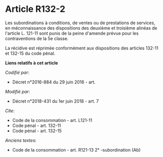 # Article R132-2

Les subordinations à conditions, de ventes ou de prestations de services, en méconnaissance des dispositions des deuxième et
troisième alinéas de l'article L. 121-11 sont punis de la peine d'amende prévue pour les contraventions de la 5e classe.

La récidive est réprimée conformément aux dispositions des articles 132-11 et 132-15 du code pénal.

**Liens relatifs à cet article**

_Codifié par_:

  - Décret n°2016-884 du 29 juin 2016 - art.

_Modifié par_:

  - Décret n°2018-431 du 1er juin 2018 - art. 7

_Cite_:

  - Code de la consommation - art. L121-11
  - Code pénal - art. 132-11
  - Code pénal - art. 132-15

_Anciens textes_:

  - Code de la consommation - art. R121-13 2° -subordination (Ab)
